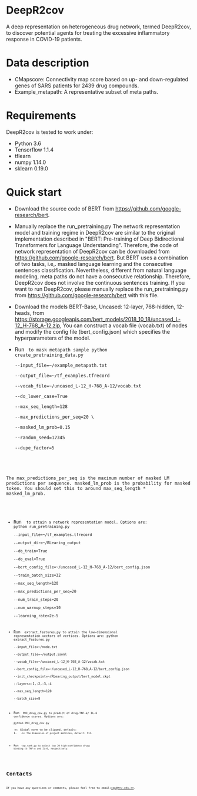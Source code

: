 # DeepR2cov

A deep representation on heterogeneous drug network, termed DeepR2cov, to discover potential agents for treating the excessive inflammatory response in COVID-19 patients.

# Data description
* CMapscore: Connectivity map score based on up- and down-regulated genes of SARS patients for 2439 drug compounds.
* Example_metapath: A representative subset of meta paths.


# Requirements
DeepR2cov is tested to work under:
* Python 3.6  
* Tensorflow 1.1.4
* tflearn
* numpy 1.14.0
* sklearn 0.19.0

# Quick start
* Download the source code of BERT from https://github.com/google-research/bert. 
* Manually replace the run_pretraining.py
The network representation model and training regime in DeepR2cov are similar to the original implementation described in "BERT: Pre-training of Deep Bidirectional Transformers for Language Understanding". Therefore, the code of network representation of DeepR2cov can be downloaded from https://github.com/google-research/bert. But BERT uses a combination of two tasks, i.e,. masked language learning and the consecutive sentences classification. Nevertheless, different from natural language modeling, meta paths do not have a consecutive relationship. Therefore, DeepR2cov does not involve the continuous sentences training. If you want to run DeepR2cov, please manually replace the run_pretraining.py from https://github.com/google-research/bert with this file. 
  
* Download the models BERT-Base, Uncased: 12-layer, 768-hidden, 12-heads, from https://storage.googleapis.com/bert_models/2018_10_18/uncased_L-12_H-768_A-12.zip, 
You can construct a vocab file (vocab.txt) of nodes and modify the config file (bert_config.json) which specifies the hyperparameters of the model.
	
* Run <code> to mask metapath sample 
python create_pretraining_data.py \
--input_file=~/example_metapath.txt \
--output_file=~/tf_examples.tfrecord \
--vocab_file=~/uncased_L-12_H-768_A-12/vocab.txt \
--do_lower_case=True \
--max_seq_length=128 \
--max_predictions_per_seq=20 \   
--masked_lm_prob=0.15 \
--random_seed=12345 \
--dupe_factor=5
  
The max_predictions_per_seq is the maximum number of masked LM predictions per sequence. masked_lm_prob is the probability for masked token. You should set this to around max_seq_length * masked_lm_prob.
  
* Run <code> to attain a network representation model. Options are:	
python run_pretraining.py \
--input_file=~/tf_examples.tfrecord \
--output_dir=~/RLearing_output \
--do_train=True \
--do_eval=True \
--bert_config_file=~/uncased_L-12_H-768_A-12/bert_config.json \
--train_batch_size=32 \
--max_seq_length=128 \
--max_predictions_per_seq=20 \
--num_train_steps=20 \
--num_warmup_steps=10 \
--learning_rate=2e-5

* Run <code> extract_features.py to attain the low-dimensional representation vectors of vertices. Options are:
python extract_features.py \
--input_file=~/node.txt \
--output_file=~/output.jsonl \
--vocab_file=~/uncased_L-12_H-768_A-12/vocab.txt \
--bert_config_file=~/uncased_L-12_H-768_A-12/bert_config.json \
--init_checkpoint=~/RLearing_output/bert_model.ckpt \
--layers=-1,-2,-3,-4 \
--max_seq_length=128 \
--batch_size=8

* Run <code> PDI_drug_cov.py to predict of drug-TNF-α/ IL-6 confidence scores. Options are:  
python PDI_drug_cov.py	
-n: Global norm to be clipped, default: 1.`  
-k: The dimension of project matrices, default: 512.`  

* Run <code> top_rank.py to select top 20 high-confidence drugs binding to TNF-α and IL-6, respectively.

# Contacts
If you have any questions or comments, please feel free to email:xqw@hnu.edu.cn.
